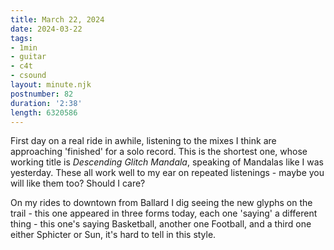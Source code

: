 ```yaml
---
title: March 22, 2024
date: 2024-03-22
tags:
- 1min
- guitar
- c4t
- csound
layout: minute.njk
postnumber: 82
duration: '2:38'
length: 6320586
---
```

First day on a real ride in awhile, listening to the mixes I think are approaching 'finished' for a solo record. This is the shortest one, whose working title is *Descending Glitch Mandala*, speaking of Mandalas like I was yesterday. These all work well to my ear on repeated listenings - maybe you will like them too? Should I care?

On my rides to downtown from Ballard I dig seeing the new glyphs on the trail - this one appeared in three forms today, each one 'saying' a different thing - this one's saying Basketball, another one Football, and a third one either Sphicter or Sun, it's hard to tell in this style. 